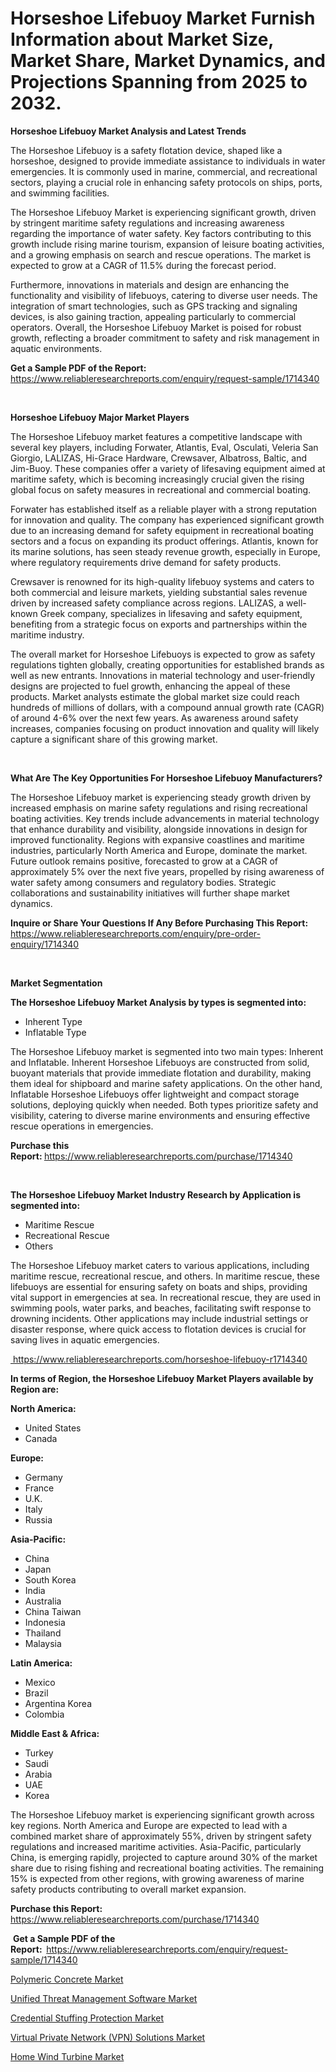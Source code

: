 <p><h1>Horseshoe Lifebuoy Market Furnish Information about Market Size, Market Share, Market Dynamics, and Projections Spanning from 2025 to 2032.</h1></p><p><strong>Horseshoe Lifebuoy Market Analysis and Latest Trends</strong></p>
<p><p>The Horseshoe Lifebuoy is a safety flotation device, shaped like a horseshoe, designed to provide immediate assistance to individuals in water emergencies. It is commonly used in marine, commercial, and recreational sectors, playing a crucial role in enhancing safety protocols on ships, ports, and swimming facilities. </p><p>The Horseshoe Lifebuoy Market is experiencing significant growth, driven by stringent maritime safety regulations and increasing awareness regarding the importance of water safety. Key factors contributing to this growth include rising marine tourism, expansion of leisure boating activities, and a growing emphasis on search and rescue operations. The market is expected to grow at a CAGR of 11.5% during the forecast period. </p><p>Furthermore, innovations in materials and design are enhancing the functionality and visibility of lifebuoys, catering to diverse user needs. The integration of smart technologies, such as GPS tracking and signaling devices, is also gaining traction, appealing particularly to commercial operators. Overall, the Horseshoe Lifebuoy Market is poised for robust growth, reflecting a broader commitment to safety and risk management in aquatic environments.</p></p>
<p><strong>Get a Sample PDF of the Report:&nbsp;</strong> <a href="https://www.reliableresearchreports.com/enquiry/request-sample/1714340?utm_campaign=33&utm_medium=2&utm_source=Github&utm_content=ia&utm_term=11012025&utm_id=horseshoe-lifebuoy">https://www.reliableresearchreports.com/enquiry/request-sample/1714340</a></p>
<p>&nbsp;</p>
<p><strong>Horseshoe Lifebuoy Major Market Players</strong></p>
<p><p>The Horseshoe Lifebuoy market features a competitive landscape with several key players, including Forwater, Atlantis, Eval, Osculati, Veleria San Giorgio, LALIZAS, Hi-Grace Hardware, Crewsaver, Albatross, Baltic, and Jim-Buoy. These companies offer a variety of lifesaving equipment aimed at maritime safety, which is becoming increasingly crucial given the rising global focus on safety measures in recreational and commercial boating.</p><p>Forwater has established itself as a reliable player with a strong reputation for innovation and quality. The company has experienced significant growth due to an increasing demand for safety equipment in recreational boating sectors and a focus on expanding its product offerings. Atlantis, known for its marine solutions, has seen steady revenue growth, especially in Europe, where regulatory requirements drive demand for safety products.</p><p>Crewsaver is renowned for its high-quality lifebuoy systems and caters to both commercial and leisure markets, yielding substantial sales revenue driven by increased safety compliance across regions. LALIZAS, a well-known Greek company, specializes in lifesaving and safety equipment, benefiting from a strategic focus on exports and partnerships within the maritime industry.</p><p>The overall market for Horseshoe Lifebuoys is expected to grow as safety regulations tighten globally, creating opportunities for established brands as well as new entrants. Innovations in material technology and user-friendly designs are projected to fuel growth, enhancing the appeal of these products. Market analysts estimate the global market size could reach hundreds of millions of dollars, with a compound annual growth rate (CAGR) of around 4-6% over the next few years. As awareness around safety increases, companies focusing on product innovation and quality will likely capture a significant share of this growing market.</p></p>
<p>&nbsp;</p>
<p><strong>What Are The Key Opportunities For Horseshoe Lifebuoy Manufacturers?</strong></p>
<p><p>The Horseshoe Lifebuoy market is experiencing steady growth driven by increased emphasis on marine safety regulations and rising recreational boating activities. Key trends include advancements in material technology that enhance durability and visibility, alongside innovations in design for improved functionality. Regions with expansive coastlines and maritime industries, particularly North America and Europe, dominate the market. Future outlook remains positive, forecasted to grow at a CAGR of approximately 5% over the next five years, propelled by rising awareness of water safety among consumers and regulatory bodies. Strategic collaborations and sustainability initiatives will further shape market dynamics.</p></p>
<p><strong>Inquire or Share Your Questions If Any Before Purchasing This Report:</strong> <a href="https://www.reliableresearchreports.com/enquiry/pre-order-enquiry/1714340?utm_campaign=33&utm_medium=2&utm_source=Github&utm_content=ia&utm_term=11012025&utm_id=horseshoe-lifebuoy">https://www.reliableresearchreports.com/enquiry/pre-order-enquiry/1714340</a></p>
<p>&nbsp;</p>
<p><strong>Market Segmentation</strong></p>
<p><strong>The Horseshoe Lifebuoy Market Analysis by types is segmented into:</strong></p>
<p><ul><li>Inherent Type</li><li>Inflatable Type</li></ul></p>
<p><p>The Horseshoe Lifebuoy market is segmented into two main types: Inherent and Inflatable. Inherent Horseshoe Lifebuoys are constructed from solid, buoyant materials that provide immediate flotation and durability, making them ideal for shipboard and marine safety applications. On the other hand, Inflatable Horseshoe Lifebuoys offer lightweight and compact storage solutions, deploying quickly when needed. Both types prioritize safety and visibility, catering to diverse marine environments and ensuring effective rescue operations in emergencies.</p></p>
<p><strong>Purchase this Report:&nbsp;</strong><a href="https://www.reliableresearchreports.com/purchase/1714340?utm_campaign=33&utm_medium=2&utm_source=Github&utm_content=ia&utm_term=11012025&utm_id=horseshoe-lifebuoy">https://www.reliableresearchreports.com/purchase/1714340</a></p>
<p>&nbsp;</p>
<p><strong>The Horseshoe Lifebuoy Market Industry Research by Application is segmented into:</strong></p>
<p><ul><li>Maritime Rescue</li><li>Recreational Rescue</li><li>Others</li></ul></p>
<p><p>The Horseshoe Lifebuoy market caters to various applications, including maritime rescue, recreational rescue, and others. In maritime rescue, these lifebuoys are essential for ensuring safety on boats and ships, providing vital support in emergencies at sea. In recreational rescue, they are used in swimming pools, water parks, and beaches, facilitating swift response to drowning incidents. Other applications may include industrial settings or disaster response, where quick access to flotation devices is crucial for saving lives in aquatic emergencies.</p></p>
<p><a href="https://www.reliableresearchreports.com/horseshoe-lifebuoy-r1714340?utm_campaign=33&utm_medium=2&utm_source=Github&utm_content=ia&utm_term=11012025&utm_id=horseshoe-lifebuoy">&nbsp;https://www.reliableresearchreports.com/horseshoe-lifebuoy-r1714340</a></p>
<p><strong>In terms of Region, the Horseshoe Lifebuoy Market Players available by Region are:</strong></p>
<p>
    <p> <strong> North America: </strong>
        <ul>
            <li>United States</li>
            <li>Canada</li>
        </ul>
        </p> 
    <p> <strong> Europe: </strong>
        <ul>
            <li>Germany</li>
            <li>France</li>
            <li>U.K.</li>
            <li>Italy</li>
            <li>Russia</li>
        </ul>
        </p> 
    <p> <strong> Asia-Pacific: </strong>
        <ul>
            <li>China</li>
            <li>Japan</li>
            <li>South Korea</li>
            <li>India</li>
            <li>Australia</li>
            <li>China Taiwan</li>
            <li>Indonesia</li>
            <li>Thailand</li>
            <li>Malaysia</li>
        </ul>
        </p> 
    <p> <strong> Latin America: </strong>
        <ul>
            <li>Mexico</li>
            <li>Brazil</li>
            <li>Argentina Korea</li>
            <li>Colombia</li>
        </ul>
        </p> 
    <p> <strong> Middle East & Africa: </strong>
        <ul>
            <li>Turkey</li>
            <li>Saudi</li>
            <li>Arabia</li>
            <li>UAE</li>
            <li>Korea</li>
        </ul>
    </p>
    </p>
<p><p>The Horseshoe Lifebuoy market is experiencing significant growth across key regions. North America and Europe are expected to lead with a combined market share of approximately 55%, driven by stringent safety regulations and increased maritime activities. Asia-Pacific, particularly China, is emerging rapidly, projected to capture around 30% of the market share due to rising fishing and recreational boating activities. The remaining 15% is expected from other regions, with growing awareness of marine safety products contributing to overall market expansion.</p></p>
<p><strong>Purchase this Report: </strong><a href="https://www.reliableresearchreports.com/purchase/1714340?utm_campaign=33&utm_medium=2&utm_source=Github&utm_content=ia&utm_term=11012025&utm_id=horseshoe-lifebuoy">https://www.reliableresearchreports.com/purchase/1714340</a></p>
<p>&nbsp;<strong>Get a Sample PDF of the Report:&nbsp;&nbsp;</strong><a href="https://www.reliableresearchreports.com/enquiry/request-sample/1714340?utm_campaign=33&utm_medium=2&utm_source=Github&utm_content=ia&utm_term=11012025&utm_id=horseshoe-lifebuoy">https://www.reliableresearchreports.com/enquiry/request-sample/1714340</a></p>
<p><strong></strong></p>
<p><p><a href="https://github.com/OlenFleming68/Market-Research-Report-List-1/blob/main/polymeric-concrete-market.md?utm_campaign=33&utm_medium=2&utm_source=Github&utm_content=ia&utm_term=11012025&utm_id=horseshoe-lifebuoy">Polymeric Concrete Market</a></p><p><a href="https://github.com/lindaopodray/Market-Research-Report-List-1/blob/main/unified-threat-management-software-market.md?utm_campaign=33&utm_medium=2&utm_source=Github&utm_content=ia&utm_term=11012025&utm_id=horseshoe-lifebuoy">Unified Threat Management Software Market</a></p><p><a href="https://github.com/flnordan65e0/Market-Research-Report-List-1/blob/main/credential-stuffing-protection-market.md?utm_campaign=33&utm_medium=2&utm_source=Github&utm_content=ia&utm_term=11012025&utm_id=horseshoe-lifebuoy">Credential Stuffing Protection Market</a></p><p><a href="https://github.com/rodinayygacklezi/Market-Research-Report-List-1/blob/main/virtual-private-network-vpn-solutions-market.md?utm_campaign=33&utm_medium=2&utm_source=Github&utm_content=ia&utm_term=11012025&utm_id=horseshoe-lifebuoy">Virtual Private Network (VPN) Solutions Market</a></p><p><a href="https://github.com/hammelximalschid/Market-Research-Report-List-1/blob/main/home-wind-turbine-market.md?utm_campaign=33&utm_medium=2&utm_source=Github&utm_content=ia&utm_term=11012025&utm_id=horseshoe-lifebuoy">Home Wind Turbine Market</a></p></p>